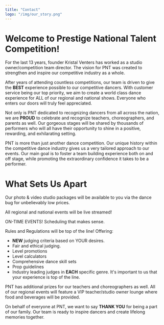 ```yaml
---
title: "Contact"
logo: "/img/our_story.png"
---
```


# Welcome to Prestige National Talent Competition!
 
For the last 13 years, founder Kristal Venters has worked as a studio owner/competition team director. The vision for PNT was created to strengthen and inspire our competitive industry as a whole. 

After years of attending countless competitions, our team is driven to give the **BEST** experience possible to our competitive dancers. With customer service being our top priority, we aim to create a world class dance experience for ALL of our regional and national shows. Everyone who enters our doors will truly feel appreciated. 

Not only is PNT dedicated to recognizing dancers from all across the nation, we are **PROUD** to celebrate and recognize teachers, choreographers, and parents as well. Our gorgeous stages will be shared by thousands of performers who will all have their opportunity to shine in a positive, rewarding, and exhilarating setting. 

PNT is more than just another dance competition. Our unique history within the competitive dance industry gives us a very tailored approach to our events. Our main goal is to foster a team building experience both on and off stage, while promoting the extraordinary confidence it takes to be a performer.


# What Sets Us Apart

Our photo & video studio packages will be available to you via the dance bug for unbelievably low prices. 

All regional and national events will be live streamed!

ON-TIME EVENTS! Scheduling that makes sense.

Rules and Regulations will be top of the line! Offering:
* **NEW** judging criteria based on YOUR desires.
* Fair and ethical judging.
* Level promotions
* Level calculators
* Comprehensive dance skill sets
* Prop guidelines
* Industry leading judges in **EACH** specific genre. It's important to us that your experience is top of the line.

PNT has additional prizes for our teachers and choreographers as well. All of our regional events will feature a VIP teacher/studio owner lounge where food and beverages will be provided. 

On behalf of everyone at PNT, we want to say **THANK YOU** for being a part of our family. Our team is ready to inspire dancers and create lifelong memories together.